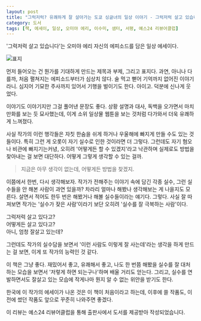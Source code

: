 ```yaml
---
layout: post
title: "그럭저럭? 유쾌하게 잘 살아가는 도쿄 싱글녀의 일상 이야기 - 그럭저럭 살고 있습니다"
category: 도서
tags: [책, 에세이, 일상, 오미야 에리, 이수미, 샘터, 서평, 예스24 리뷰어클럽]
---
```


'그럭저럭 살고 있습니다'는 오미야 에리 자신의 에피소드를 담은 일상 에세이다.

![표지](https://lh3.googleusercontent.com/-ukyNDnZiCp8/WYH3RZfDapI/AAAAAAAAWC0/SwTkEZcib_YYH7CMo-Sw4bG73UQmcSffACE0YBhgL/s360/nantokaikitemasu-book.jpg "유쾌한 일상물이다.")

먼저 들어오는 건 뭔가를 기대하게 만드는 제목과 부제, 그리고 표지다.
과연, 아니나 다를까, 처음 펼쳐지는 에피소드부터가 심상치 않다.
술 먹고 뻗어 기억까지 없어진 이야기라니.
심지어 기묘한 주사까지 있어서 기행을 벌이기도 한다.
아이고.
덕분에 신나게 웃었다.

이야기도 이야기지만 그걸 풀어낸 문장도 좋다.
상황 설명과 대사, 독백을 오가면서
마치 만화를 보는 듯 묘사했는데,
이게 소위 일상물 웹툰을 보는 것처럼 다가와서 더욱 유쾌하게 느껴졌다.

사실 작가의 이런 행각들은 자칫 한숨을 쉬게 하거나 우울해에 빠지게 만들 수도 있는 것들이다.
특히 그런 게 오롯이 자기 실수로 인한 것이라면 더 그렇다.
그런데도 자기 혐오나 비관에 빠지기는커녕,
오히려 '어떻게든 할 수 있겠지'라고 낙관하며
실제로도 방법을 찾아내는 걸 보면 대단하다.
어떻게 그렇게 생각할 수 있는 걸까.

> 지금은 아무 생각이 없는데, 어떻게든 방법을 찾겠지.

이쯤에서 한번, 다시 생각해보자.
작가가 전해주는 이야기 속에 담긴 각종 실수,
그런 실수들을 안 해본 사람이 과연 있을까?
차라리 얼마나 해봤나 생각해보는 게 나을지도 모른다.
살면서 적어도 한두 번은 해봤거나 해볼 실수들이라는 얘기다.
그렇다.
사실 잘 따져보면 작가는 '실수가 잦은 사람'이라기 보단
오히려 '실수를 잘 극복하는 사람'이다.

그럭저럭 살고 있다고?  
어떻게든 살고 있다고?  
아니, 엄청 잘살고 있는데?

그런데도 작가의 실수담을 보면서
'이런 사람도 이렇게 잘 사는데'라는 생각을 하게 만드는 걸 보면,
이게 또 작가의 능력인 것 같다.

이 책은 그냥 좋다.
재밌어서 좋고,
유쾌해서 좋고,
나도 한 번쯤 해봤을 실수를 잘 대처하는 모습을 보면서 '저렇게 하면 되는구나'하며 배울 거리도 얻는다.
그리고, 실수를 연발하면서도 잘살고 있는 모습에 작게나마 뭔지 알 수 없는 위안을 받기도 한다.

한국에 이 작가의 에세이가 나온 것은 이 책이 처음이라고 하는데,
이후에 쓸 작품도,
이전에 썼던 작품도 앞으로 꾸준히 나와주면 좋겠다.

<div class="im im-info">
이 리뷰는 예스24 리뷰어클럽을 통해 출판사에서 도서를 제공받아 작성되었습니다.
</div>
